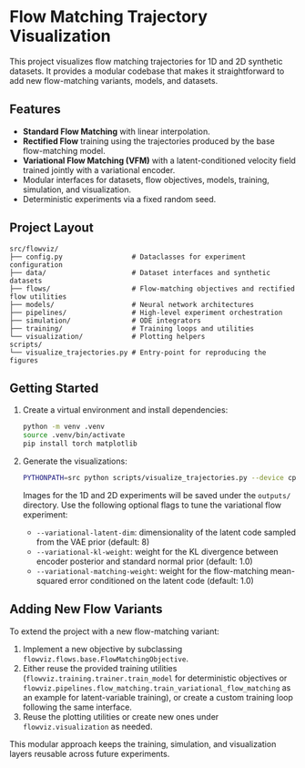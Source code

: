 # Flow Matching Trajectory Visualization

This project visualizes flow matching trajectories for 1D and 2D synthetic datasets. It provides a modular codebase that makes it straightforward to add new flow-matching variants, models, and datasets.

## Features

- **Standard Flow Matching** with linear interpolation.
- **Rectified Flow** training using the trajectories produced by the base flow-matching model.
- **Variational Flow Matching (VFM)** with a latent-conditioned velocity field trained jointly with a variational encoder.
- Modular interfaces for datasets, flow objectives, models, training, simulation, and visualization.
- Deterministic experiments via a fixed random seed.

## Project Layout

```
src/flowviz/
├── config.py                 # Dataclasses for experiment configuration
├── data/                     # Dataset interfaces and synthetic datasets
├── flows/                    # Flow-matching objectives and rectified flow utilities
├── models/                   # Neural network architectures
├── pipelines/                # High-level experiment orchestration
├── simulation/               # ODE integrators
├── training/                 # Training loops and utilities
└── visualization/            # Plotting helpers
scripts/
└── visualize_trajectories.py # Entry-point for reproducing the figures
```

## Getting Started

1. Create a virtual environment and install dependencies:
   ```bash
   python -m venv .venv
   source .venv/bin/activate
   pip install torch matplotlib
   ```

2. Generate the visualizations:
   ```bash
   PYTHONPATH=src python scripts/visualize_trajectories.py --device cpu
   ```

   Images for the 1D and 2D experiments will be saved under the `outputs/` directory. Use the following optional flags to tune
   the variational flow experiment:

   - `--variational-latent-dim`: dimensionality of the latent code sampled from the VAE prior (default: 8)
   - `--variational-kl-weight`: weight for the KL divergence between encoder posterior and standard normal prior (default: 1.0)
   - `--variational-matching-weight`: weight for the flow-matching mean-squared error conditioned on the latent code (default: 1.0)

## Adding New Flow Variants

To extend the project with a new flow-matching variant:

1. Implement a new objective by subclassing `flowviz.flows.base.FlowMatchingObjective`.
2. Either reuse the provided training utilities (`flowviz.training.trainer.train_model` for deterministic objectives or
   `flowviz.pipelines.flow_matching.train_variational_flow_matching` as an example for latent-variable training), or create
   a custom training loop following the same interface.
3. Reuse the plotting utilities or create new ones under `flowviz.visualization` as needed.

This modular approach keeps the training, simulation, and visualization layers reusable across future experiments.
